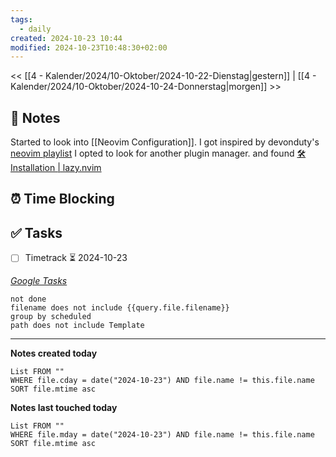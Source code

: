 ```yaml
---
tags:
  - daily
created: 2024-10-23 10:44
modified: 2024-10-23T10:48:30+02:00
---
```

<< [[4 - Kalender/2024/10-Oktober/2024-10-22-Dienstag|gestern]] | [[4 - Kalender/2024/10-Oktober/2024-10-24-Donnerstag|morgen]] >>

## 📝 Notes
Started to look into [[Neovim Configuration]].  I got inspired by devonduty's [neovim playlist](https://www.youtube.com/watch?v=cQ-7ex7je88&list=PLu-ydI-PCl0OEG0ZEqLRRuCrMJGAAI0tW&index=2) 
I opted to look for another plugin manager. and found [🛠️ Installation | lazy.nvim](https://lazy.folke.io/installation)


## ⏰ Time Blocking

## ✅ Tasks
- [ ] Timetrack ⏳ 2024-10-23

_[Google Tasks](https://calendar.google.com/calendar/u/0/r/tasks)_
```tasks
not done
filename does not include {{query.file.filename}}
group by scheduled
path does not include Template
```

---

**Notes created today**
```dataview
List FROM "" 
WHERE file.cday = date("2024-10-23") AND file.name != this.file.name
SORT file.mtime asc
```

 **Notes last touched today**
 
```dataview
List FROM "" 
WHERE file.mday = date("2024-10-23") AND file.name != this.file.name
SORT file.mtime asc
```